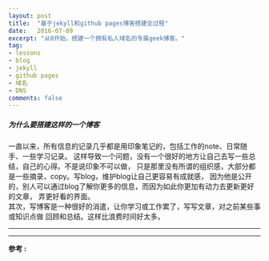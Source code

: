 ```yaml
---
layout: post
title:  "基于jekyll和github pages博客搭建全过程"
date:   2016-07-09
excerpt: "从0开始，搭建一个拥有私人域名的专属geek博客。"
tag:
- lessons 
- blog
- jekyll
- github pages
- 域名
- DNS
comments: false
---
```


##### 为什么要搭建这样的一个博客
一直以来，所有信息的记录几乎都是用印象笔记的，包括工作的note、日常随手、一些学习记录。
这样导致一个问题，没有一个很好的地方让自己去写一些总结，自己的心得。不是说印象不可以做，
只是那里没有所谓的组织感，大部分都是一些摘录，copy。写blog，维护blog让自己更容易有成就感，
因为他是公开的，别人可以通过blog了解你更多的信息，而因为如此你更加有动力去更新更好的文章，
弄更好看的界面。   
其次，写博客是一种很好的消遣，让你学习或工作累了，写写文章，对之前某些事或知识点做
回顾和总结。这样比浪费时间好太多。



-------------



------------
**参考 :**
